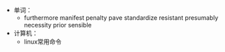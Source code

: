 - 单词：
	- furthermore
	  manifest
	  penalty
	  pave
	  standardize
	  resistant
	  presumably
	  necessity
	  prior
	  sensible
- 计算机：
	- linux常用命令